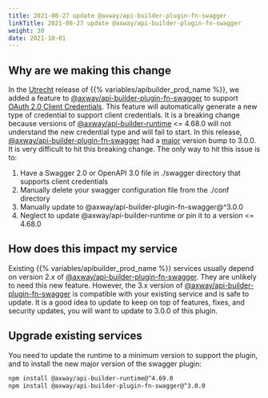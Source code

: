 ```yaml
---
title: 2021-08-27 update @axway/api-builder-plugin-fn-swagger
linkTitle: 2021-08-27 update @axway/api-builder-plugin-fn-swagger
weight: 30
date: 2021-10-01
---
```


## Why are we making this change

In the [Utrecht](/docs/release_notes/utrecht/) release of {{% variables/apibuilder_prod_name %}}, we added a feature to [@axway/api-builder-plugin-fn-swagger](https://www.npmjs.com/package/@axway/api-builder-plugin-fn-swagger) to support [OAuth 2.0 Client Credentials](/docs/developer_guide/credentials/configuring_credentials/oauth_2.0_credentials/). This feature will automatically generate a new type of credential to support client credentials. It is a breaking change because versions of [@axway/api-builder-runtime](https://www.npmjs.com/package/@axway/api-builder-runtime) <= 4.68.0 will not understand the new credential type and will fail to start. In this release, [@axway/api-builder-plugin-fn-swagger](https://www.npmjs.com/package/@axway/api-builder-plugin-fn-swagger) had a [major](https://semver.org) version bump to 3.0.0. It is very difficult to hit this breaking change. The only way to hit this issue is to:

1. Have a Swagger 2.0 or OpenAPI 3.0 file in ./swagger directory that supports client credentials
1. Manually delete your swagger configuration file from the ./conf directory
1. Manually update to @axway/api-builder-plugin-fn-swagger@^3.0.0
1. Neglect to update @axway/api-builder-runtime or pin it to a version <= 4.68.0

## How does this impact my service

Existing {{% variables/apibuilder_prod_name %}} services usually depend on version 2.x of [@axway/api-builder-plugin-fn-swagger](https://www.npmjs.com/package/@axway/api-builder-plugin-fn-swagger). They are unlikely to need this new feature. However, the 3.x version of [@axway/api-builder-plugin-fn-swagger](https://www.npmjs.com/package/@axway/api-builder-plugin-fn-swagger) is compatible with your existing service and is safe to update. It is a good idea to update to keep on top of features, fixes, and security updates, you will want to update to 3.0.0 of this plugin.

## Upgrade existing services

You need to update the runtime to a minimum version to support the plugin, and to install the new major version of the swagger plugin:

```bash
npm install @axway/api-builder-runtime@^4.69.0
npm install @axway/api-builder-plugin-fn-swagger@^3.0.0
```
